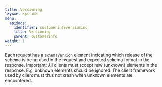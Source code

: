 ```yaml
---
title: Versioning
layout: api-sub
menu:
  apidocs:
    identifier: customerinfoversioning
    title: Versioning
    parent: customerinfo
weight: 1
---
```


Each request has a `schemaVersion` element indicating which release of the schema is being used in the request and expected schema format in the response. Important: All clients must accept new (unknown) elements in the response. E.g. unknown elements should be ignored. The client framework used by client must thus not crash when unknown elements are encountered.
